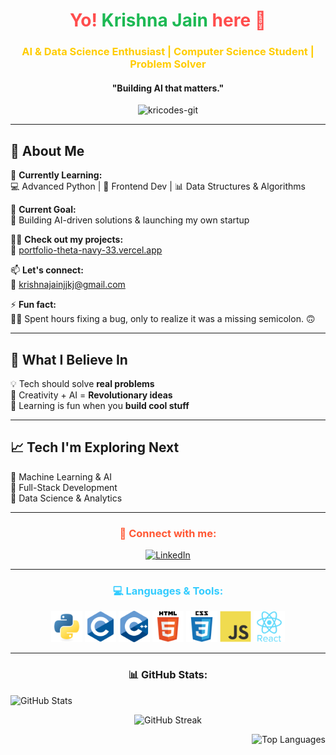 <h1 align="center" style="color:#ff4d4d;">Yo! <span style="color:#1db954;">Krishna Jain</span> here 🚀</h1>
<h3 align="center" style="color:#ffcc00;">AI & Data Science Enthusiast | Computer Science Student | Problem Solver</h3>
<h4 align="center">"Building AI that matters."</h4>

<p align="center">
  <img src="https://github-profile-trophy.vercel.app/?username=krii-codes&theme=dracula&no-frame=true&column=4&row=1&margin-w=15&no-bg=true&title=Commit,Repositories,Followers,PullRequest" alt="kricodes-git" />
</p>

---

## 🚀 About Me  
🌱 **Currently Learning:**  
💻 Advanced Python | 🎨 Frontend Dev | 📊 Data Structures & Algorithms  

🎯 **Current Goal:**  
🚀 Building AI-driven solutions & launching my own startup  

👨‍💻 **Check out my projects:**  
🎯 [portfolio-theta-navy-33.vercel.app](portfolio-theta-navy-33.vercel.app)  

📫 **Let's connect:**  
📧 krishnajainjjkj@gmail.com  

⚡ **Fun fact:**  
🤦‍♂️ Spent hours fixing a bug, only to realize it was a missing semicolon. 🙃  

---

## 🎯 What I Believe In  
💡 Tech should solve **real problems**  
🎨 Creativity + AI = **Revolutionary ideas**  
🤖 Learning is fun when you **build cool stuff**  

---


## 📈 Tech I'm Exploring Next  
🔹 Machine Learning & AI  
🔹 Full-Stack Development  
🔹 Data Science & Analytics  

---

<h3 align="center" style="color:#ff5733;">🚀 Connect with me:</h3>
<p align="center">
<a href="https://www.linkedin.com/in/kricodes/" target="blank">
  <img src="https://img.shields.io/badge/-LinkedIn-blue?style=for-the-badge&logo=linkedin&logoColor=white" alt="LinkedIn"/>
</a>
</p>

---

<h3 align="center" style="color:#33ccff;">💻 Languages & Tools:</h3>
<p align="center">
  <img src="https://raw.githubusercontent.com/devicons/devicon/master/icons/python/python-original.svg" alt="Python" width="50" height="50"/>
  <img src="https://raw.githubusercontent.com/devicons/devicon/master/icons/c/c-original.svg" alt="C" width="50" height="50"/>
  <img src="https://raw.githubusercontent.com/devicons/devicon/master/icons/cplusplus/cplusplus-original.svg" alt="C++" width="50" height="50"/>
  <img src="https://raw.githubusercontent.com/devicons/devicon/master/icons/html5/html5-original-wordmark.svg" alt="HTML" width="50" height="50"/>
  <img src="https://raw.githubusercontent.com/devicons/devicon/master/icons/css3/css3-original-wordmark.svg" alt="CSS" width="50" height="50"/>
  <img src="https://raw.githubusercontent.com/devicons/devicon/master/icons/javascript/javascript-original.svg" alt="JavaScript" width="50" height="50"/>
  <img src="https://raw.githubusercontent.com/devicons/devicon/master/icons/react/react-original-wordmark.svg" alt="React" width="50" height="50"/>
</p>

---

<h3 align="center">📊 GitHub Stats:</h3>
<p align="left">
  <img src="https://github-readme-stats.vercel.app/api?username=krii-codes&show_icons=true&theme=radical" alt="GitHub Stats" />
</p>

<p align="center">
  <img src="https://github-readme-streak-stats.herokuapp.com/?user=krii-codes&theme=radical" alt="GitHub Streak" />
</p>

<p align="right">
  <img src="https://github-readme-stats.vercel.app/api/top-langs?username=krii-codes&show_icons=true&locale=en&layout=compact&theme=radical" alt="Top Languages" />
</p>
